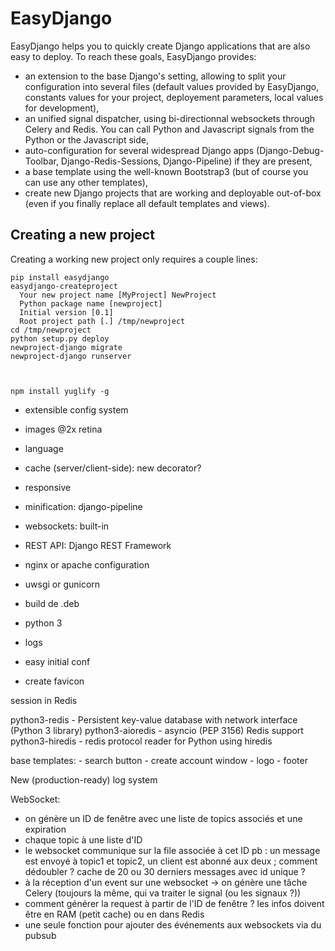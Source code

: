 EasyDjango
==========
 
EasyDjango helps you to quickly create Django applications that are also easy to deploy. To reach these goals, EasyDjango provides:

  * an extension to the base Django's setting, allowing to split your configuration into several files (default values provided by EasyDjango, constants values for your project, deployement parameters, local values for development),
  * an unified signal dispatcher, using bi-directionnal websockets through Celery and Redis. You can call Python and Javascript signals from the Python or the Javascript side, 
  * auto-configuration for several widespread Django apps (Django-Debug-Toolbar, Django-Redis-Sessions, Django-Pipeline) if they are present,
  * a base template using the well-known Bootstrap3 (but of course you can use any other templates),
  * create new Django projects that are working and deployable out-of-box (even if you finally replace all default templates and views). 


Creating a new project
----------------------

Creating a working new project only requires a couple lines:

    pip install easydjango
    easydjango-createproject
      Your new project name [MyProject] NewProject
      Python package name [newproject]
      Initial version [0.1]
      Root project path [.] /tmp/newproject
    cd /tmp/newproject
    python setup.py deploy
    newproject-django migrate
    newproject-django runserver



    npm install yuglify -g

  * extensible config system

  
  * images @2x retina
  * language
  * cache (server/client-side): new decorator?
  * responsive
  * minification: django-pipeline
  * websockets: built-in
  * REST API: Django REST Framework
  * nginx or apache configuration
  * uwsgi or gunicorn
  * build de .deb

  * python 3  
  * logs
        
  * easy initial conf
  * create favicon
  
session in Redis

python3-redis - Persistent key-value database with network interface (Python 3 library)
python3-aioredis - asyncio (PEP 3156) Redis support
python3-hiredis - redis protocol reader for Python using hiredis

base templates:
    - search button
    - create account window
    - logo
    - footer
    
New (production-ready) log system
    
WebSocket:
  - on génère un ID de fenêtre avec une liste de topics associés et une expiration
  - chaque topic à une liste d'ID
  - le websocket communique sur la file associée à cet ID
  pb : un message est envoyé à topic1 et topic2, un client est abonné aux deux ; comment dédoubler ? cache de 20 ou 30 derniers messages avec id unique ?
  - à la réception d'un event sur une websocket -> on génère une tâche Celery (toujours la même, qui va traiter le signal (ou les signaux ?))
  - comment générer la request à partir de l'ID de fenêtre ? les infos doivent être en RAM (petit cache) ou en dans Redis
  - une seule fonction pour ajouter des événements aux websockets via du pubsub
  